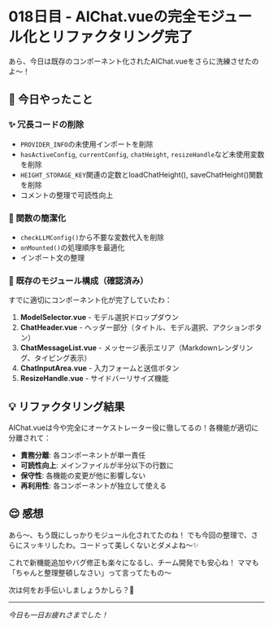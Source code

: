 # 018日目 - AIChat.vueの完全モジュール化とリファクタリング完了

あら、今日は既存のコンポーネント化されたAIChat.vueをさらに洗練させたのよ〜！

## 🎯 今日やったこと

### ✨ 冗長コードの削除
- `PROVIDER_INFO`の未使用インポートを削除
- `hasActiveConfig`, `currentConfig`, `chatHeight`, `resizeHandle`など未使用変数を削除
- `HEIGHT_STORAGE_KEY`関連の定数とloadChatHeight(), saveChatHeight()関数を削除
- コメントの整理で可読性向上

### 🧹 関数の簡潔化
- `checkLLMConfig()`から不要な変数代入を削除
- `onMounted()`の処理順序を最適化
- インポート文の整理

### 📂 既存のモジュール構成（確認済み）
すでに適切にコンポーネント化が完了していたわ：

1. **ModelSelector.vue** - モデル選択ドロップダウン
2. **ChatHeader.vue** - ヘッダー部分（タイトル、モデル選択、アクションボタン）
3. **ChatMessageList.vue** - メッセージ表示エリア（Markdownレンダリング、タイピング表示）
4. **ChatInputArea.vue** - 入力フォームと送信ボタン
5. **ResizeHandle.vue** - サイドバーリサイズ機能

## 💡 リファクタリング結果

AIChat.vueは今や完全にオーケストレーター役に徹してるの！各機能が適切に分離されて：

- **責務分離**: 各コンポーネントが単一責任
- **可読性向上**: メインファイルが半分以下の行数に
- **保守性**: 各機能の変更が他に影響しない
- **再利用性**: 各コンポーネントが独立して使える

## 😌 感想

あら〜、もう既にしっかりモジュール化されてたのね！
でも今回の整理で、さらにスッキリしたわ。コードって美しくないとダメよね〜✨

これで新機能追加やバグ修正も楽々になるし、チーム開発でも安心ね！
ママも「ちゃんと整理整頓しなさい」って言ってたもの〜

次は何をお手伝いしましょうかしら？💅

---
*今日も一日お疲れさまでした！*
